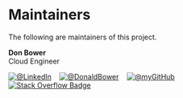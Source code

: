 # Maintainers

The following are maintainers of this project.

**Don Bower**  
Cloud Engineer

[![@LinkedIn](https://img.shields.io/badge/LinkedIn-0A66C2?logo=linkedin&logoColor=fff&style=flat)](https://www.linkedin.com/in/donaldbower/)&nbsp;&nbsp;&nbsp;
[![@DonaldBower](https://img.shields.io/badge/Twitter-1DA1F2?style=flat-square&logo=twitter&logoColor=white)](https://twitter.com/DonaldBower)&nbsp;&nbsp;&nbsp;
[![@myGitHub](https://img.shields.io/badge/GitHub-100000?style=flat-square&logo=github&logoColor=white)](https://github.com/DonBower)&nbsp;&nbsp;&nbsp;
[![Stack Overflow Badge](https://img.shields.io/badge/Stack%20Overflow-F58025?logo=stackoverflow&logoColor=fff&style=flat)](https://stackoverflow.com/users/7764703/cryptocode)
